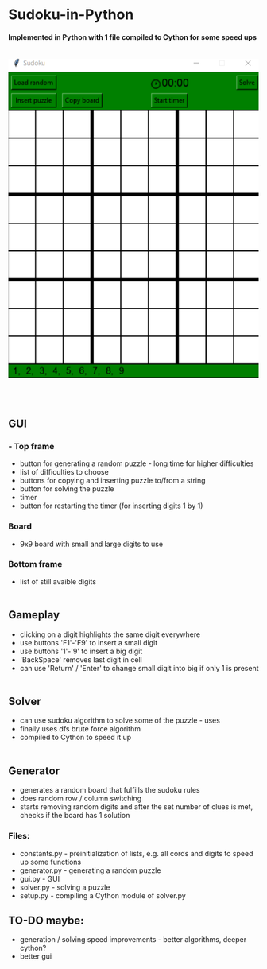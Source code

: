 # Sudoku-in-Python
#### Implemented in Python with 1 file compiled to Cython for some speed ups<br/><br/>

<p align="center">
  <img src="images/GUI.png" />
</p>

<br/><br/>

## GUI
### - Top frame
- button for generating a random puzzle - long time for higher difficulties
- list of difficulties to choose
- buttons for copying and inserting puzzle to/from a string
- button for solving the puzzle
- timer
- button for restarting the timer (for inserting digits 1 by 1)
### Board
- 9x9 board with small and large digits to use
### Bottom frame
- list of still avaible digits
<br/><br/>

## Gameplay
- clicking on a digit highlights the same digit everywhere
- use buttons 'F1'-'F9' to insert a small digit 
- use buttons '1'-'9' to insert a big digit
- 'BackSpace' removes last digit in cell
- can use 'Return' / 'Enter' to change small digit into big if only 1 is present
<br/><br/>

## Solver
- can use sudoku algorithm to solve some of the puzzle - uses
- finally uses dfs brute force algorithm
- compiled to Cython to speed it up 
<br/><br/>

## Generator 
- generates a random board that fulfills the sudoku rules
- does random row / column switching
- starts removing random digits and after the set number of clues is met, checks if the board has 1 solution

### Files:
- constants.py - preinitialization of lists, e.g. all cords and digits to speed up some functions
- generator.py - generating a random puzzle
- gui.py - GUI
- solver.py - solving a puzzle
- setup.py - compiling a Cython module of solver.py

## TO-DO maybe:
- generation / solving speed improvements - better algorithms, deeper cython? 
- better gui